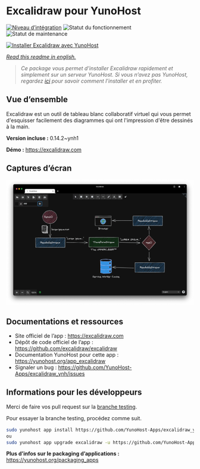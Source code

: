 <!--
N.B.: This README was automatically generated by https://github.com/YunoHost/apps/tree/master/tools/README-generator
It shall NOT be edited by hand.
-->

# Excalidraw pour YunoHost

[![Niveau d’intégration](https://dash.yunohost.org/integration/excalidraw.svg)](https://dash.yunohost.org/appci/app/excalidraw) ![Statut du fonctionnement](https://ci-apps.yunohost.org/ci/badges/excalidraw.status.svg) ![Statut de maintenance](https://ci-apps.yunohost.org/ci/badges/excalidraw.maintain.svg)

[![Installer Excalidraw avec YunoHost](https://install-app.yunohost.org/install-with-yunohost.svg)](https://install-app.yunohost.org/?app=excalidraw)

*[Read this readme in english.](./README.md)*

> *Ce package vous permet d’installer Excalidraw rapidement et simplement sur un serveur YunoHost.
Si vous n’avez pas YunoHost, regardez [ici](https://yunohost.org/#/install) pour savoir comment l’installer et en profiter.*

## Vue d’ensemble

Excalidraw est un outil de tableau blanc collaboratif virtuel qui vous permet d'esquisser facilement des diagrammes qui ont l'impression d'être dessinés à la main.


**Version incluse :** 0.14.2~ynh1

**Démo :** https://excalidraw.com

## Captures d’écran

![Capture d’écran de Excalidraw](./doc/screenshots/screenshot.png)

## Documentations et ressources

* Site officiel de l’app : <https://excalidraw.com>
* Dépôt de code officiel de l’app : <https://github.com/excalidraw/excalidraw>
* Documentation YunoHost pour cette app : <https://yunohost.org/app_excalidraw>
* Signaler un bug : <https://github.com/YunoHost-Apps/excalidraw_ynh/issues>

## Informations pour les développeurs

Merci de faire vos pull request sur la [branche testing](https://github.com/YunoHost-Apps/excalidraw_ynh/tree/testing).

Pour essayer la branche testing, procédez comme suit.

``` bash
sudo yunohost app install https://github.com/YunoHost-Apps/excalidraw_ynh/tree/testing --debug
ou
sudo yunohost app upgrade excalidraw -u https://github.com/YunoHost-Apps/excalidraw_ynh/tree/testing --debug
```

**Plus d’infos sur le packaging d’applications :** <https://yunohost.org/packaging_apps>